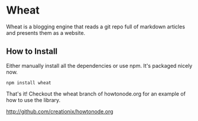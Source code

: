 # Wheat

Wheat is a blogging engine that reads a git repo full of markdown articles and presents them as a website.

## How to Install

Either manually install all the dependencies or use npm.  It's packaged nicely now.

    npm install wheat


That's it!  Checkout the wheat branch of howtonode.org for an example of how to use the library.

<http://github.com/creationix/howtonode.org>
